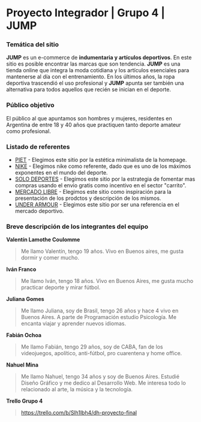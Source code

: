 # Proyecto Integrador | Grupo 4 | JUMP

### Temática del sitio

**JUMP** es un e-commerce de **indumentaria y artículos deportivos**. En este sitio es posible encontrar las marcas que son tendencia. **JUMP** es una tienda online que integra la moda cotidiana y los artículos esenciales para mantenerse al día con el entrenamiento. En los últimos años, la ropa deportiva trascendió el uso profesional y **JUMP** apunta ser también una alternativa para todos aquellos que recién se inician en el deporte.

### Público objetivo

El público al que apuntamos son hombres y mujeres, residentes en Argentina de entre 18 y 40 años que practiquen tanto deporte amateur como profesional.

### Listado de referentes

- [PIET](https://piet.com.ar/) - Elegimos este sitio por la estética minimalista de la homepage.
- [NIKE](https://www.nike.com/ar/) - Elegimos nike como referente, dado que es uno de los máximos exponentes en el mundo del deporte.
- [SOLO DEPORTES](https://www.solodeportes.com.ar) - Elegimos este sitio por la estrategia de fomentar mas compras usando el envio gratis como incentivo en el sector "carrito".
- [MERCADO LIBRE](https://www.mercadolibre.com.ar) - Elegimos este sitio como inspiración para la presentación de los prodctos y descripción de los mismos.
- [UNDER ARMOUR](https://underarmour.com.ar/) - Elegimos este sitio por ser una referencia en el mercado deportivo.

### Breve descripción de los integrantes del equipo

**Valentín Lamothe Coulomme**

> Me llamo Valentín, tengo 19 años. Vivo en Buenos aires, me gusta dormir y comer mucho.

**Iván Franco**

> Me llamo Iván, tengo 18 años. Vivo en Buenos Aires, me gusta mucho practicar deporte y mirar fútbol.

**Juliana Gomes**

> Me llamo Juliana, soy de Brasil, tengo 26 años y hace 4 vivo en Buenos Aires. A parte de Programación estudio Psicología. Me encanta viajar y aprender nuevos idiomas.

**Fabián Ochoa**

> Me llamo Fabián, tengo 29 años, soy de CABA, fan de los videojuegos, apolítico, anti-fútbol, pro cuarentena y home office.

**Nahuel Mina**

> Me llamo Nahuel, tengo 34 años y soy de Buenos Aires. Estudié Diseño Gráfico y me dedico al Desarrollo Web. Me interesa todo lo relacionado al arte, la música y la tecnología.


**Trello Grupo 4**
> https://trello.com/b/Slh1lbh4/dh-proyecto-final
